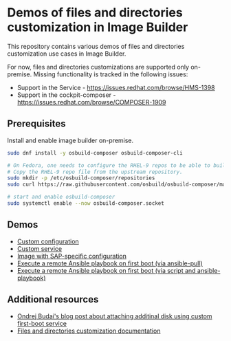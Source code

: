 # Demos of files and directories customization in Image Builder

This repository contains various demos of files and directories customization use cases in Image Builder.

For now, files and directories customizations are supported only on-premise. Missing functionality is tracked in the following issues:

- Support in the Service - https://issues.redhat.com/browse/HMS-1398
- Support in the cockpit-composer - https://issues.redhat.com/browse/COMPOSER-1909

## Prerequisites

Install and enable image builder on-premise.

```bash
sudo dnf install -y osbuild-composer osbuild-composer-cli

# On Fedora, one needs to configure the RHEL-9 repos to be able to build RHEL-9 images (officially not supported)
# Copy the RHEL-9 repo file from the upstream repository.
sudo mkdir -p /etc/osbuild-composer/repositories
sudo curl https://raw.githubusercontent.com/osbuild/osbuild-composer/main/repositories/rhel-9.json -o /etc/osbuild-composer/repositories/rhel-9.json

# start and enable osbuild-composer
sudo systemctl enable --now osbuild-composer.socket
```

## Demos

- [Custom configuration](00-demo-custom-configs/)
- [Custom service](01-demo-custom-service/)
- [Image with SAP-specific configuration](02-demo-sap/)
- [Execute a remote Ansible playbook on first boot (via ansible-pull)](03-demo-first-boot-ansible-pull/)
- [Execute a remote Ansible playbook on first boot (via script and ansible-playbook)](04-demo-first-boot-script-ansible-playbook/)

## Additional resources

- [Ondrej Budai's blog post about attaching additinal disk using custom first-boot service](https://budai.cz/posts/2023-07-18-first-boot-automation-in-image-builder/)
- [Files and directories customization documentation](https://www.osbuild.org/guides/image-builder-on-premises/blueprint-reference.html#files-and-directories)
